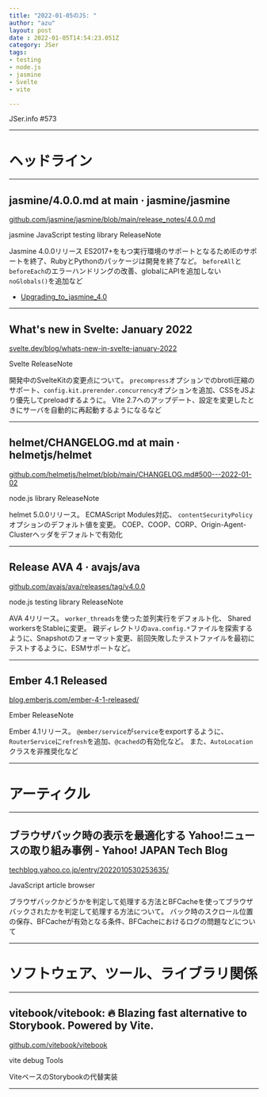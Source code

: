 ```yaml
---
title: "2022-01-05のJS: "
author: "azu"
layout: post
date : 2022-01-05T14:54:23.051Z
category: JSer
tags:
- testing
- node.js
- jasmine
- Svelte
- vite

---
```


JSer.info #573

----

<h1 class="site-genre">ヘッドライン</h1>

----

## jasmine/4.0.0.md at main · jasmine/jasmine
[github.com/jasmine/jasmine/blob/main/release\_notes/4.0.0.md](https://github.com/jasmine/jasmine/blob/main/release_notes/4.0.0.md "jasmine/4.0.0.md at main · jasmine/jasmine")
<p class="jser-tags jser-tag-icon"><span class="jser-tag">jasmine</span> <span class="jser-tag">JavaScript</span> <span class="jser-tag">testing</span> <span class="jser-tag">library</span> <span class="jser-tag">ReleaseNote</span></p>

Jasmine 4.0.0リリース
ES2017+をもつ実行環境のサポートとなるためIEのサポートを終了、RubyとPythonのパッケージは開発を終了など。
`beforeAll`と`beforeEach`のエラーハンドリングの改善、globalにAPIを追加しない`noGlobals()`を追加など

- [Upgrading\_to\_jasmine\_4.0](https://jasmine.github.io/tutorials/upgrading_to_Jasmine_4.0 "Upgrading\_to\_jasmine\_4.0")

----

## What&#039;s new in Svelte: January 2022
[svelte.dev/blog/whats-new-in-svelte-january-2022](https://svelte.dev/blog/whats-new-in-svelte-january-2022 "What&#039;s new in Svelte: January 2022")
<p class="jser-tags jser-tag-icon"><span class="jser-tag">Svelte</span> <span class="jser-tag">ReleaseNote</span></p>

開発中のSvelteKitの変更点について。
`precompress`オプションでのbrotli圧縮のサポート、`config.kit.prerender.concurrency`オプションを追加、CSSをJSより優先してpreloadするように。
Vite 2.7へのアップデート、設定を変更したときにサーバを自動的に再起動するようになるなど


----

## helmet/CHANGELOG.md at main · helmetjs/helmet
[github.com/helmetjs/helmet/blob/main/CHANGELOG.md#500---2022-01-02](https://github.com/helmetjs/helmet/blob/main/CHANGELOG.md#500---2022-01-02 "helmet/CHANGELOG.md at main · helmetjs/helmet")
<p class="jser-tags jser-tag-icon"><span class="jser-tag">node.js</span> <span class="jser-tag">library</span> <span class="jser-tag">ReleaseNote</span></p>

helmet 5.0.0リリース。
ECMAScript Modules対応、
`contentSecurityPolicy`オプションのデフォルト値を変更。
COEP、COOP、CORP、Origin-Agent-Clusterヘッダをデフォルトで有効化


----

## Release AVA 4 · avajs/ava
[github.com/avajs/ava/releases/tag/v4.0.0](https://github.com/avajs/ava/releases/tag/v4.0.0 "Release AVA 4 · avajs/ava")
<p class="jser-tags jser-tag-icon"><span class="jser-tag">node.js</span> <span class="jser-tag">testing</span> <span class="jser-tag">library</span> <span class="jser-tag">ReleaseNote</span></p>

AVA 4リリース。
`worker_threads`を使った並列実行をデフォルト化、
Shared workersをStableに変更。
親ディレクトリの`ava.config.*`ファイルを探索するように、Snapshotのフォーマット変更、前回失敗したテストファイルを最初にテストするように、ESMサポートなど。


----

## Ember 4.1 Released
[blog.emberjs.com/ember-4-1-released/](https://blog.emberjs.com/ember-4-1-released/ "Ember 4.1 Released")
<p class="jser-tags jser-tag-icon"><span class="jser-tag">Ember</span> <span class="jser-tag">ReleaseNote</span></p>

Ember 4.1リリース。
`@ember/service`が`service`をexportするように、`RouterService`に`refresh`を追加、`@cached`の有効化など。
また、`AutoLocation`クラスを非推奨化など


----
<h1 class="site-genre">アーティクル</h1>

----

## ブラウザバック時の表示を最適化する Yahoo!ニュースの取り組み事例 - Yahoo! JAPAN Tech Blog
[techblog.yahoo.co.jp/entry/2022010530253635/](https://techblog.yahoo.co.jp/entry/2022010530253635/ "ブラウザバック時の表示を最適化する Yahoo!ニュースの取り組み事例 - Yahoo! JAPAN Tech Blog")
<p class="jser-tags jser-tag-icon"><span class="jser-tag">JavaScript</span> <span class="jser-tag">article</span> <span class="jser-tag">browser</span></p>

ブラウザバックかどうかを判定して処理する方法とBFCacheを使ってブラウザバックされたかを判定して処理する方法について。
バック時のスクロール位置の保存、BFCacheが有効となる条件、BFCacheにおけるログの問題などについて


----
<h1 class="site-genre">ソフトウェア、ツール、ライブラリ関係</h1>

----

## vitebook/vitebook: 🔥 Blazing fast alternative to Storybook. Powered by Vite.
[github.com/vitebook/vitebook](https://github.com/vitebook/vitebook "vitebook/vitebook: 🔥 Blazing fast alternative to Storybook. Powered by Vite.")
<p class="jser-tags jser-tag-icon"><span class="jser-tag">vite</span> <span class="jser-tag">debug</span> <span class="jser-tag">Tools</span></p>

ViteベースのStorybookの代替実装


----
